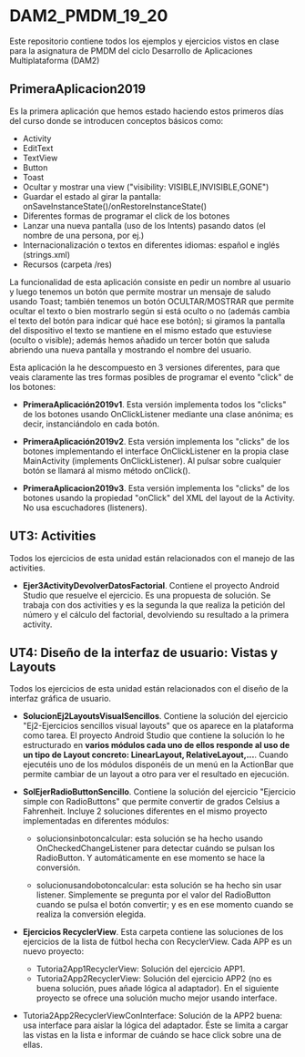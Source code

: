 # DAM2_PMDM_19_20
 Este repositorio contiene todos los ejemplos y ejercicios vistos en clase para la asignatura de PMDM del ciclo Desarrollo de Aplicaciones Multiplataforma (DAM2)
 
 ## PrimeraAplicacion2019
 Es la primera aplicación que hemos estado haciendo estos primeros días del curso donde se introducen conceptos básicos como:
 * Activity
 * EditText
 * TextView
 * Button
 * Toast
 * Ocultar y mostrar una view ("visibility: VISIBLE,INVISIBLE,GONE")
 * Guardar el estado al girar la pantalla: onSaveInstanceState()/onRestoreInstanceState()
 * Diferentes formas de programar el click de los botones
 * Lanzar una nueva pantalla (uso de los Intents) pasando datos (el nombre de una persona, por ej.)
 * Internacionalización o textos en diferentes idiomas: español e inglés (strings.xml)
 * Recursos (carpeta /res)
 
 La funcionalidad de esta aplicación consiste en pedir un nombre al usuario y luego tenemos un botón que permite mostrar un mensaje de saludo usando Toast; también tenemos un botón OCULTAR/MOSTRAR que permite ocultar el texto o bien mostrarlo según si está oculto o no (además cambia el texto del botón para indicar qué hace ese botón); si giramos la pantalla del dispositivo el texto se mantiene en el mismo estado que estuviese (oculto o visible); además hemos añadido un tercer botón que saluda abriendo una nueva pantalla y mostrando el nombre del usuario.
 
 Esta aplicación la he descompuesto en 3 versiones diferentes, para que veais claramente las tres formas posibles de programar el evento "click" de los botones:
 * **PrimeraAplicación2019v1**. Esta versión implementa todos los "clicks" de los botones usando OnClickListener mediante una clase anónima; es decir, instanciándolo en cada botón.
 
 * **PrimeraAplicación2019v2**. Esta versión implementa los "clicks" de los botones implementando el interface OnClickListener en la propia clase MainActivity (implements OnClickListener). Al pulsar sobre cualquier botón se llamará al mismo método onClick().
 
 * **PrimeraAplicacion2019v3**. Esta versión implementa los "clicks" de los botones usando la propiedad "onClick" del XML del layout de la Activity. No usa escuchadores (listeners).
 
 
 
 ## UT3: Activities
 Todos los ejercicios de esta unidad están relacionados con el manejo de las activities.
 
 * **Ejer3ActivityDevolverDatosFactorial**. Contiene el proyecto Android Studio que resuelve el ejercicio. Es una propuesta de solución. Se trabaja con dos activities y es la segunda la que realiza la petición del número y el cálculo del factorial, devolviendo su resultado a la primera activity.
 
 ## UT4: Diseño de la interfaz de usuario: Vistas y Layouts
 Todos los ejercicios de esta unidad están relacionados con el diseño de la interfaz gráfica de usuario.
 
 * **SolucionEj2LayoutsVisualSencillos**. Contiene la solución del ejercicio "Ej2-Ejercicios sencillos visual layouts" que os aparece en la plataforma como tarea. El proyecto Android Studio que contiene la solución lo he estructurado en **varios módulos cada uno de ellos responde al uso de un tipo de Layout concreto: LinearLayout, RelativeLayout,...**. Cuando ejecutéis uno de los módulos disponéis de un menú en la ActionBar que permite cambiar de un layout a otro para ver el resultado en ejecución.
 
 * **SolEjerRadioButtonSencillo**. Contiene la solución del ejercicio "Ejercicio simple con RadioButtons" que permite convertir de grados Celsius a Fahrenheit. Incluye 2 soluciones diferentes en el mismo proyecto implementadas en diferentes módulos:
 
     * solucionsinbotoncalcular: esta solución se ha hecho usando OnCheckedChangeListener para detectar cuándo se pulsan los RadioButton. Y automáticamente en ese momento se hace la conversión.
 
     * solucionusandobotoncalcular: esta solución se ha hecho sin usar listener. Simplemente se pregunta por el valor del RadioButton cuando se pulsa el botón convertir; y es en ese momento cuando se realiza la conversión elegida.
 
 * **Ejercicios RecyclerView**. Esta carpeta contiene las soluciones de los ejercicios de la lista de fútbol hecha con RecyclerView. Cada APP es un nuevo proyecto:
 
    * Tutoria2App1RecyclerView: Solución del ejercicio APP1.
    * Tutoria2App2RecyclerView: Solución del ejercicio APP2 (no es buena solución, pues añade lógica al adaptador). En el siguiente proyecto se ofrece una solución mucho mejor usando interface.
 * Tutoria2App2RecyclerViewConInterface: Solución de la APP2 buena: usa interface para aislar la lógica del adaptador. Éste se limita a cargar las vistas en la lista e informar de cuándo se hace click sobre una de ellas.
